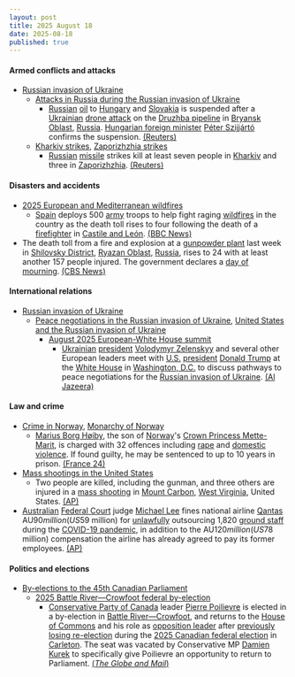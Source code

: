 ```yaml
---
layout: post
title: 2025 August 18
date: 2025-08-18
published: true
---
```



#### Armed conflicts and attacks

* [Russian invasion of Ukraine](https://en.wikipedia.org/wiki/Russian_invasion_of_Ukraine "Russian invasion of Ukraine")
  * [Attacks in Russia during the Russian invasion of Ukraine](https://en.wikipedia.org/wiki/Attacks_in_Russia_during_the_Russian_invasion_of_Ukraine "Attacks in Russia during the Russian invasion of Ukraine")
    * [Russian](https://en.wikipedia.org/wiki/Russia "Russia") [oil](https://en.wikipedia.org/wiki/Petroleum "Petroleum") to [Hungary](https://en.wikipedia.org/wiki/Hungary "Hungary") and [Slovakia](https://en.wikipedia.org/wiki/Slovakia "Slovakia") is suspended after a [Ukrainian](https://en.wikipedia.org/wiki/Armed_Forces_of_Ukraine "Armed Forces of Ukraine") [drone attack](https://en.wikipedia.org/wiki/Drone_warfare "Drone warfare") on the [Druzhba pipeline](https://en.wikipedia.org/wiki/Druzhba_pipeline "Druzhba pipeline") in [Bryansk Oblast](https://en.wikipedia.org/wiki/Bryansk_Oblast "Bryansk Oblast"), [Russia](https://en.wikipedia.org/wiki/Russia "Russia"). [Hungarian foreign minister](https://en.wikipedia.org/wiki/Minister_of_Foreign_Affairs_%28Hungary%29 "Minister of Foreign Affairs (Hungary)") [Péter Szijjártó](https://en.wikipedia.org/wiki/P%C3%A9ter_Szijj%C3%A1rt%C3%B3 "Péter Szijjártó") confirms the suspension. [(Reuters)](https://www.reuters.com/business/energy/russian-oil-flows-hungary-slovakia-halted-after-ukrainian-attack-2025-08-18/)
  * [Kharkiv strikes](https://en.wikipedia.org/wiki/Kharkiv_strikes_%282022%E2%80%93present%29 "Kharkiv strikes (2022–present)"), [Zaporizhzhia strikes](https://en.wikipedia.org/wiki/Zaporizhzhia_strikes_%282022%E2%80%93present%29 "Zaporizhzhia strikes (2022–present)")
    * [Russian](https://en.wikipedia.org/wiki/Russian_Armed_Forces "Russian Armed Forces") [missile](https://en.wikipedia.org/wiki/Missile "Missile") strikes kill at least seven people in [Kharkiv](https://en.wikipedia.org/wiki/Kharkiv "Kharkiv") and three in [Zaporizhzhia](https://en.wikipedia.org/wiki/Zaporizhzhia "Zaporizhzhia"). [(Reuters)](https://www.reuters.com/world/europe/russian-attacks-ukraine-kill-10-ahead-trump-zelenskiy-meeting-2025-08-17/)

#### Disasters and accidents

* [2025 European and Mediterranean wildfires](https://en.wikipedia.org/wiki/2025_European_and_Mediterranean_wildfires "2025 European and Mediterranean wildfires")
  * [Spain](https://en.wikipedia.org/wiki/Spain "Spain") deploys 500 [army](https://en.wikipedia.org/wiki/Spanish_Army "Spanish Army") troops to help fight raging [wildfires](https://en.wikipedia.org/wiki/Wildfire "Wildfire") in the country as the death toll rises to four following the death of a [firefighter](https://en.wikipedia.org/wiki/Firefighter "Firefighter") in [Castile and León](https://en.wikipedia.org/wiki/Castile_and_Le%C3%B3n "Castile and León"). [(BBC News)](https://www.bbc.co.uk/news/articles/cz60y7npl32o)
* The death toll from a fire and explosion at a [gunpowder plant](https://en.wikipedia.org/wiki/Powder_mill "Powder mill") last week in [Shilovsky District](https://en.wikipedia.org/wiki/Shilovsky_District "Shilovsky District"), [Ryazan Oblast](https://en.wikipedia.org/wiki/Ryazan_Oblast "Ryazan Oblast"), [Russia](https://en.wikipedia.org/wiki/Russia "Russia"), rises to 24 with at least another 157 people injured. The government declares a [day of mourning](https://en.wikipedia.org/wiki/Day_of_mourning "Day of mourning"). [(CBS News)](https://www.cbsnews.com/news/explosion-fire-factory-russia-deaths-injuries-ryazan/)

#### International relations

* [Russian invasion of Ukraine](https://en.wikipedia.org/wiki/Russian_invasion_of_Ukraine "Russian invasion of Ukraine")
  * [Peace negotiations in the Russian invasion of Ukraine](https://en.wikipedia.org/wiki/Peace_negotiations_in_the_Russian_invasion_of_Ukraine "Peace negotiations in the Russian invasion of Ukraine"), [United States and the Russian invasion of Ukraine](https://en.wikipedia.org/wiki/United_States_and_the_Russian_invasion_of_Ukraine "United States and the Russian invasion of Ukraine")
    * [August 2025 European-White House summit](https://en.wikipedia.org/wiki/August_2025_European-White_House_summit "August 2025 European-White House summit")
      * [Ukrainian](https://en.wikipedia.org/wiki/Ukraine "Ukraine") [president](https://en.wikipedia.org/wiki/President_of_Ukraine "President of Ukraine") [Volodymyr Zelenskyy](https://en.wikipedia.org/wiki/Volodymyr_Zelenskyy "Volodymyr Zelenskyy") and several other European leaders meet with [U.S.](https://en.wikipedia.org/wiki/U.S. "U.S.") [president](https://en.wikipedia.org/wiki/U.S._president "U.S. president") [Donald Trump](https://en.wikipedia.org/wiki/Donald_Trump "Donald Trump") at the [White House](https://en.wikipedia.org/wiki/White_House "White House") in [Washington, D.C.](https://en.wikipedia.org/wiki/Washington%2C_D.C. "Washington, D.C.") to discuss pathways to peace negotiations for the [Russian invasion of Ukraine](https://en.wikipedia.org/wiki/Russian_invasion_of_Ukraine "Russian invasion of Ukraine"). [(Al Jazeera)](https://www.aljazeera.com/news/liveblog/2025/8/18/live-trump-to-meet-zelenskyy-after-dismissing-ukraines-crimea-nato-hopes)

#### Law and crime

* [Crime in Norway](https://en.wikipedia.org/wiki/Crime_in_Norway "Crime in Norway"), [Monarchy of Norway](https://en.wikipedia.org/wiki/Monarchy_of_Norway "Monarchy of Norway")
  * [Marius Borg Høiby](https://en.wikipedia.org/wiki/Marius_Borg_H%C3%B8iby "Marius Borg Høiby"), the son of [Norway](https://en.wikipedia.org/wiki/Norway "Norway")'s [Crown Princess Mette-Marit](https://en.wikipedia.org/wiki/Crown_Princess_Mette-Marit "Crown Princess Mette-Marit"), is charged with 32 offences including [rape](https://en.wikipedia.org/wiki/Rape "Rape") and [domestic violence](https://en.wikipedia.org/wiki/Domestic_violence "Domestic violence"). If found guilty, he may be sentenced to up to 10 years in prison. [(France 24)](https://www.france24.com/en/live-news/20250818-son-of-norway-princess-charged-with-four-rapes)
* [Mass shootings in the United States](https://en.wikipedia.org/wiki/Mass_shootings_in_the_United_States "Mass shootings in the United States")
  * Two people are killed, including the gunman, and three others are injured in a [mass shooting](https://en.wikipedia.org/wiki/Mass_shooting "Mass shooting") in [Mount Carbon](https://en.wikipedia.org/wiki/Mount_Carbon%2C_West_Virginia "Mount Carbon, West Virginia"), [West Virginia](https://en.wikipedia.org/wiki/West_Virginia "West Virginia"), United States. [(AP)](https://apnews.com/article/fatal-shooting-west-virginia-b7eb0a48b37dae22b63b68a37e6411f2)
* [Australian](https://en.wikipedia.org/wiki/Australia "Australia") [Federal Court](https://en.wikipedia.org/wiki/Federal_Court_of_Australia "Federal Court of Australia") judge [Michael Lee](https://en.wikipedia.org/wiki/Michael_Lee_%28judge%29 "Michael Lee (judge)") fines national airline [Qantas](https://en.wikipedia.org/wiki/Qantas "Qantas") AU$90 million (US$59 million) for [unlawfully](https://en.wikipedia.org/wiki/Australian_labour_law "Australian labour law") outsourcing 1,820 [ground staff](https://en.wikipedia.org/wiki/Ground_staff "Ground staff") during the [COVID-19 pandemic](https://en.wikipedia.org/wiki/COVID-19_pandemic_in_Australia "COVID-19 pandemic in Australia"), in addition to the AU$120 million (US$78 million) compensation the airline has already agreed to pay its former employees. [(AP)](https://apnews.com/article/australia-qantas-fined-court-illegal-firing-staff-965b80da6e9b14dbf7a4809a85f803ac)

#### Politics and elections

* [By-elections to the 45th Canadian Parliament](https://en.wikipedia.org/wiki/By-elections_to_the_45th_Canadian_Parliament "By-elections to the 45th Canadian Parliament")
  * [2025 Battle River—Crowfoot federal by-election](https://en.wikipedia.org/wiki/2025_Battle_River%E2%80%94Crowfoot_federal_by-election "2025 Battle River—Crowfoot federal by-election")
    * [Conservative Party of Canada](https://en.wikipedia.org/wiki/Conservative_Party_of_Canada "Conservative Party of Canada") leader [Pierre Poilievre](https://en.wikipedia.org/wiki/Pierre_Poilievre "Pierre Poilievre") is elected in a by-election in [Battle River—Crowfoot](https://en.wikipedia.org/wiki/Battle_River%E2%80%94Crowfoot "Battle River—Crowfoot"), and returns to the [House of Commons](https://en.wikipedia.org/wiki/House_of_Commons_of_Canada "House of Commons of Canada") and his role as [opposition leader](https://en.wikipedia.org/wiki/Leader_of_the_Official_Opposition_%28Canada%29 "Leader of the Official Opposition (Canada)") after [previously losing re-election](https://en.wikipedia.org/wiki/Carleton_in_the_2025_Canadian_federal_election "Carleton in the 2025 Canadian federal election") during the [2025 Canadian federal election](https://en.wikipedia.org/wiki/2025_Canadian_federal_election "2025 Canadian federal election") in [Carleton](https://en.wikipedia.org/wiki/Carleton_%28Ontario_federal_electoral_district%29 "Carleton (Ontario federal electoral district)"). The seat was vacated by Conservative MP [Damien Kurek](https://en.wikipedia.org/wiki/Damien_Kurek "Damien Kurek") to specifically give Poilievre an opportunity to return to Parliament. [(*The Globe and Mail*)](https://www.theglobeandmail.com/politics/article-by-election-pierre-poilievre-battle-river-crowfoot/)

